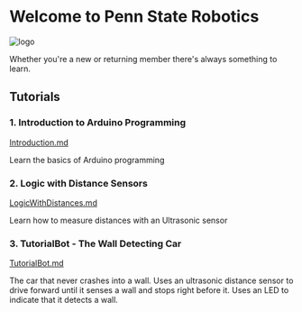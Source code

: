 # Welcome to Penn State Robotics
![logo](https://raw.githubusercontent.com/Penn-State-Robotics-Club/tutorials/master/resources/banner.png)

Whether you're a new or returning member there's always something to learn.

## Tutorials
### 1. Introduction to Arduino Programming
[Introduction.md](https://github.com/Penn-State-Robotics-Club/tutorials/tree/master/Introduction.md)

Learn the basics of Arduino programming

### 2. Logic with Distance Sensors
[LogicWithDistances.md](https://github.com/Penn-State-Robotics-Club/tutorials/blob/master/LogicWithDistances.md)

Learn how to measure distances with an Ultrasonic sensor 

### 3. TutorialBot - The Wall Detecting Car

[TutorialBot.md](https://github.com/Penn-State-Robotics-Club/tutorials/blob/master/TutorialBot.md)

The car that never crashes into a wall. Uses an ultrasonic distance sensor to drive forward until it senses a wall and stops right before it. Uses an LED to indicate that it detects a wall.



<!--stackedit_data:
eyJoaXN0b3J5IjpbMTEyOTg0Nzk4MSwtOTQzNzcwMjM0LC0yMD
U3Nzc3MzY4LC0xNjYwNTE5NzQsLTEwODE2MTQ4MzgsMTE4MTky
OTYwMiwxNTQ1MzA0NTgsLTIwMjMwNzA1NSwxNTQ4MTM5OTYxLC
0xNDA1NDk3MTM4XX0=
-->